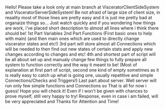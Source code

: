 Hello! Please take a look only at main branch at VisceratorClientSideSystem and VisceratorServerSideSystem! Be not afraid of large size of client size, in reaality most of those lines are pretty easy and it is just me pretty bad at organaize things so...
Just watch quickly and if you wondering how things are work, i've placed short description to almost all lines where i think there should be!
1st Part Variables
2nd Part Functions (First basic ones to help with main) (and then main ones which are used to directly change viscerator states and etc!)
3rd part will store almost all Connections which will be needed to then find out new states of certain stats and apply new changes according to changes and etc!
4th and shortest part of script will be all about set up and manualy change few things to fully prepare all system to function correctly and the way it meant to be!
(Most of explanation at first part of script, second one kind of empty sometimes as it is really easy to catch up what is going one, usually repetitive and simple Connections/Checks and Triggers!)
Last part about server. Well server will run only few simple functions and Connections so 
That is all for now i guess!
Hope you will check it! 
Even if i won't be given with chances to prove myself, still very happy to try!
Response, even in case i am failed, will be very appreciated and Thanks for Attention and Time!

